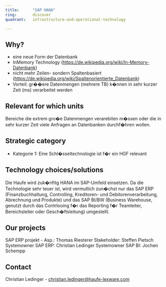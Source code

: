 ```yaml
---
title:      "SAP HANA"
ring:       discover
quadrant:   infrastructure-and-operational-technology

---
```


## Why? ##

- eine neue Form der Datenbank
- InMemory Technology (https://de.wikipedia.org/wiki/In-Memory-Datenbank)
- nicht mehr Zeilen- sondern Spaltenbasiert (https://de.wikipedia.org/wiki/Spaltenorientierte_Datenbank)
- Vorteil: gr��ere Datenmengen (mehrere TB) k�nnen in sehr kurzer Zeit (ms) verarbeitet werden

## Relevant for which units ##

Bereiche die extrem gro�e Datenmengen verarebiten m�ssen oder die in sehr kurzer Zeit viele Anfragen an Datenbanken durchf�hren wollen.

## Strategic category ##

- Kategorie 1: Eine Schl�sseltechnologie ist f�r ein HGF relevant


## Technology choices/solutions ##

Die Haufe wird zuk�nfitg HANA im SAP-Umfeld einsetzen. Da die Technologie sehr teuer ist, wird vermutlich zun�chst nur das SAP ERP (Finanzbuchhaltung, Controlling, Kreditoren- und Debitorenverarbeitung, Abrechnung und Produkte) und das SAP BI/BW (Business Warehouse, genutzt durch das Contrlooing f�r das Reporting f�r Teamleiter, Bereichsleiter oder Gesch�ftsleitung) umgestellt.

## Our projects ##

SAP ERP projekt - Asp.: Thomas Riesterer
Stakeholder: Steffen Pietsch
Systemowner SAP ERP: Christian Ledinger
Systemowner SAP BI: Jochen Schempp

## Contact ##

Christian Ledinger - christian.ledinger@haufe-lexware.com